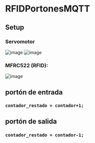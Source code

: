 # RFIDPortonesMQTT
## Setup
### Servomotor
![image](https://github.com/Eduu64/RFIDPortonesMQTT/assets/64559740/719c044f-2e58-4d54-8183-b1baae92ffee)
![image](https://github.com/Eduu64/RFIDPortonesMQTT/assets/64559740/d8909f1b-807b-4e98-b1b0-320fa4f045d8)

### MFRC522 (RFID):
![image](https://github.com/Eduu64/RFIDPortonesMQTT/assets/64559740/1aa321b0-0d0a-4914-9261-792019242047)


## portón de entrada
### `contador_restado = contador+1;`
## portón de salida
### `contador_restado = contador-1;`
